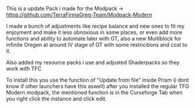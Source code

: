 

This is a update Pack i made for the Modpack -> https://github.com/TerraFirmaGreg-Team/Modpack-Modern

I made a bunch of adjustments like recipe balance and new ones to fit my enjoyment and make it less obnoxious in some places, or even add more functions and ability to automate later with GT, also a new Multiblock for infinite Oregen at around IV stage of GT with some restricitions and cost to it.

Also added my resource packs i use and adjusted Shaderpacks so they work with TFC


To install this you use the function of "Update from file" inside Prism (i dont know if other launchers have this aswell) after you installed the regular TFG Modern modpack, the mentioned function is in the Curseforge Tab when you right click the instance and click edit.
